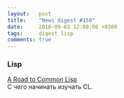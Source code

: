 ```yaml
---
layout:   post
title:    "News digest #150"
date:     2018-09-03 12:00:00 +0300
tags:     digest lisp
comments: true
---
```


### Lisp

[A Road to Common Lisp](http://stevelosh.com/blog/2018/08/a-road-to-common-lisp/)<br/>
С чего начинать изучать CL.
